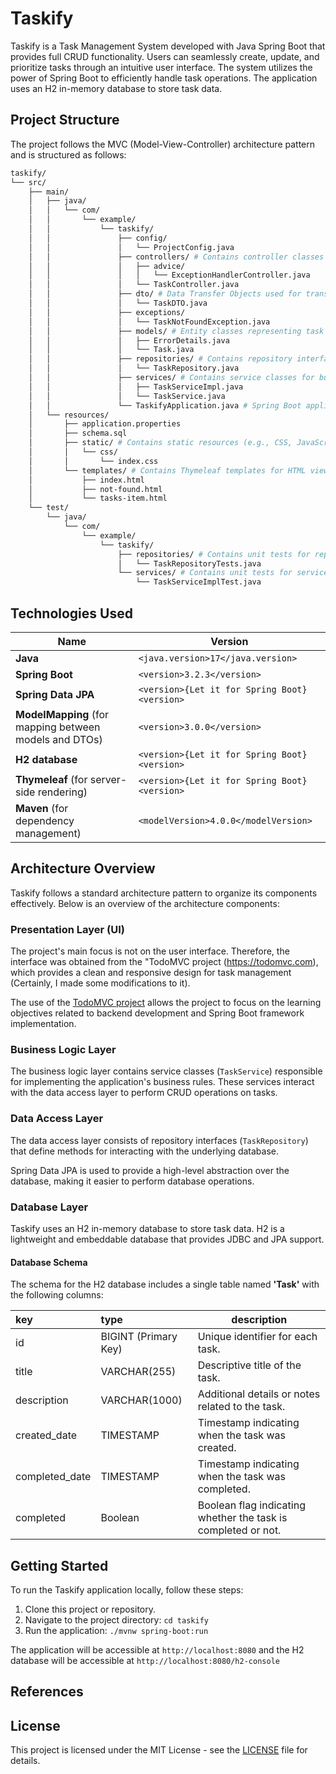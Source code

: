 # Taskify

Taskify is a Task Management System developed with Java Spring Boot that provides full CRUD functionality.
Users can seamlessly create, update, and prioritize tasks through an intuitive user interface. The system
utilizes the power of Spring Boot to efficiently handle task operations. The application uses an H2 in-memory
database to store task data.

## Project Structure

The project follows the MVC (Model-View-Controller) architecture pattern and is structured as follows:

```bash
taskify/
└── src/
    ├── main/
    │   ├── java/
    │   │   └── com/
    │   │       └── example/
    │   │           └── taskify/
    │   │               ├── config/
    │   │               │   └── ProjectConfig.java
    │   │               ├── controllers/ # Contains controller classes for handling HTTP requests
    │   │               │   ├── advice/
    │   │               │   │   └── ExceptionHandlerController.java
    │   │               │   └── TaskController.java
    │   │               ├── dto/ # Data Transfer Objects used for transferring data between layers
    │   │               │   └── TaskDTO.java
    │   │               ├── exceptions/
    │   │               │   └── TaskNotFoundException.java
    │   │               ├── models/ # Entity classes representing task data
    │   │               │   ├── ErrorDetails.java
    │   │               │   └── Task.java
    │   │               ├── repositories/ # Contains repository interfaces for database operations
    │   │               │   └── TaskRepository.java
    │   │               ├── services/ # Contains service classes for business logic
    │   │               │   ├── TaskServiceImpl.java
    │   │               │   └── TaskService.java
    │   │               └── TaskifyApplication.java # Spring Boot application main class
    │   └── resources/
    │       ├── application.properties
    │       ├── schema.sql
    │       ├── static/ # Contains static resources (e.g., CSS, JavaScript)
    │       │   └── css/
    │       │       └── index.css
    │       └── templates/ # Contains Thymeleaf templates for HTML views
    │           ├── index.html
    │           ├── not-found.html
    │           └── tasks-item.html
    └── test/
        └── java/
            └── com/
                └── example/
                    └── taskify/
                        ├── repositories/ # Contains unit tests for repository layer
                        │   └── TaskRepositoryTests.java
                        └── services/ # Contains unit tests for service layer
                            └── TaskServiceImplTest.java
```

## Technologies Used

| Name                                                   | Version                                      |
| ------------------------------------------------------ | -------------------------------------------- |
| **Java**                                               | `<java.version>17</java.version>`            |
| **Spring Boot**                                        | `<version>3.2.3</version>`                   |
| **Spring Data JPA**                                    | `<version>{Let it for Spring Boot}<version>` |
| **ModelMapping** (for mapping between models and DTOs) | `<version>3.0.0</version>`                   |
| **H2 database**                                        | `<version>{Let it for Spring Boot}<version>` |
| **Thymeleaf** (for server-side rendering)              | `<version>{Let it for Spring Boot}<version>` |
| **Maven** (for dependency management)                  | `<modelVersion>4.0.0</modelVersion>`         |

## Architecture Overview

Taskify follows a standard architecture pattern to organize its components effectively. Below is an overview
of the architecture components:

### Presentation Layer (UI)

The project's main focus is not on the user interface. Therefore, the interface was obtained from the "TodoMVC
project (<https://todomvc.com>), which provides a clean and responsive design for task management (Certainly,
I made some modifications to it).

The use of the [TodoMVC project](https://todomvc.com) allows the project to
focus on the learning objectives related to backend development and Spring Boot framework implementation.

### Business Logic Layer

The business logic layer contains service classes (`TaskService`) responsible for implementing the
application's business rules. These services interact with the data access layer to perform CRUD operations on
tasks.

### Data Access Layer

The data access layer consists of repository interfaces (`TaskRepository`) that define methods for interacting
with the underlying database.

Spring Data JPA is used to provide a high-level abstraction over the database, making it easier to perform
database operations.

### Database Layer

Taskify uses an H2 in-memory database to store task data. H2 is a lightweight and embeddable database that
provides JDBC and JPA support.

#### Database Schema

The schema for the H2 database includes a single table named **'Task'** with the following columns:

| key            | type                 | description                                                   |
| :------------- | :------------------- | ------------------------------------------------------------- |
| id             | BIGINT (Primary Key) | Unique identifier for each task.                              |
| title          | VARCHAR(255)         | Descriptive title of the task.                                |
| description    | VARCHAR(1000)        | Additional details or notes related to the task.              |
| created_date   | TIMESTAMP            | Timestamp indicating when the task was created.               |
| completed_date | TIMESTAMP            | Timestamp indicating when the task was completed.             |
| completed      | Boolean              | Boolean flag indicating whether the task is completed or not. |

## Getting Started

To run the Taskify application locally, follow these steps:

1. Clone this project or  repository.
2. Navigate to the project directory: `cd taskify`
3. Run the application: `./mvnw spring-boot:run`

The application will be accessible at `http://localhost:8080` and the H2 database will be accessible at
`http://localhost:8080/h2-console`

## References

## License

This project is licensed under the MIT License - see the [LICENSE](LICENSE) file for details.
